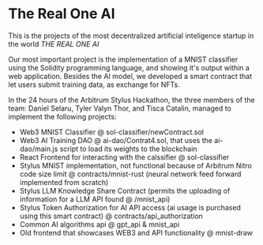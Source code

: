 # The Real One AI
This is the projects of the most decentralized artificial inteligence startup in the world *THE REAL ONE AI*

Our most important project is the implementation of a MNIST classifier using the Solidity programming language, and showing it's output within a web application. Besides the AI model, we developed a smart contract that let users submit training data, as exchange for NFTs.

In the 24 hours of the Arbitrum Stylus Hackathon, the three members of the team: Daniel Selaru, Tyler Valyn Thor, and Tisca Catalin, managed to implement the following projects:
* Web3 MNIST Classifier @ sol-classifier/newContract.sol
* Web3 AI Training DAO @ ai-dao/Contrat4.sol, that uses the ai-dao/main.js script to load its weights to the blockchain
* React Frontend for interacting with the calssifier @ sol-classifier
* Stylus MNIST implementation, not functional because of Arbitrum Nitro code size limit @ contracts/mnist-rust (neural network feed forward implemented from scratch)
* Stylus LLM Knowledge Share Contract (permits the uploading of information for a LLM API found @ /mnist_api)
* Stylus Token Authorization for AI API access (ai usage is purchased using this smart contract) @ contracts/api_authorization
* Common AI algorithms api @ gpt_api & mnist_api
* Old frontend that showcases WEB3 and API functionality @ mnist-draw
